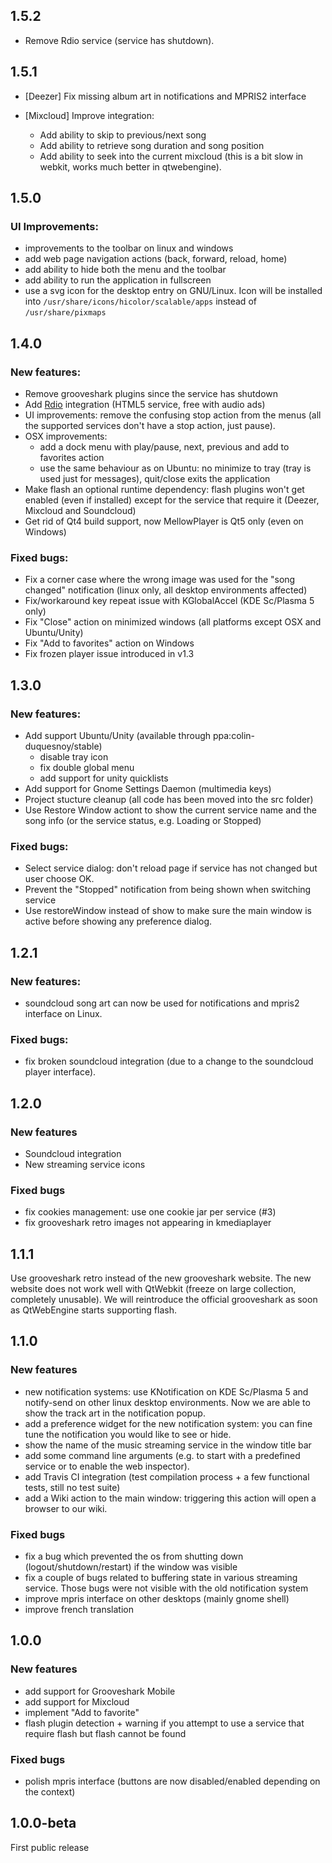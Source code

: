 ## 1.5.2

- Remove Rdio service (service has shutdown).

## 1.5.1

- [Deezer] Fix missing album art in notifications and MPRIS2 interface
- [Mixcloud] Improve integration:

    - Add ability to skip to previous/next song
    - Add ability to retrieve song duration and song position
    - Add ability to seek into the current mixcloud (this is a bit slow in webkit, works much better in qtwebengine).


## 1.5.0

### UI Improvements:

- improvements to the toolbar on linux and windows
- add web page navigation actions (back, forward, reload, home)
- add ability to hide both the menu and the toolbar
- add ability to run the application in fullscreen
- use a svg icon for the desktop entry on GNU/Linux. Icon will be installed into
  ``/usr/share/icons/hicolor/scalable/apps`` instead of ``/usr/share/pixmaps``

## 1.4.0

### New features:
- Remove grooveshark plugins since the service has shutdown
- Add [Rdio](http://rdio.com) integration (HTML5 service, free with audio ads)
- UI improvements: remove the confusing stop action from the menus (all the supported services
  don't have a stop action, just pause).
- OSX improvements:
    - add a dock menu with play/pause, next, previous and add to favorites action
    - use the same behaviour as on Ubuntu: no minimize to tray (tray is used just for messages), quit/close exits the
      application
- Make flash an optional runtime dependency: flash plugins won't get enabled (even if installed) except
  for the service that require it (Deezer, Mixcloud and Soundcloud)
- Get rid of Qt4 build support, now MellowPlayer is Qt5 only (even on Windows)

### Fixed bugs:
- Fix a corner case where the wrong image was used for the "song changed" notification (linux only,
  all desktop environments affected)
- Fix/workaround key repeat issue with KGlobalAccel (KDE Sc/Plasma 5 only)
- Fix "Close" action on minimized windows (all platforms except OSX and Ubuntu/Unity)
- Fix "Add to favorites" action on Windows
- Fix frozen player issue introduced in v1.3


## 1.3.0

### New features:
- Add support Ubuntu/Unity (available through ppa:colin-duquesnoy/stable)
    - disable tray icon
    - fix double global menu
    - add support for unity quicklists
- Add support for Gnome Settings Daemon (multimedia keys)
- Project stucture cleanup (all code has been moved into the src folder)
- Use Restore Window actiont to show the current service name and the song info
  (or the service status, e.g. Loading or Stopped)
  
### Fixed bugs:

- Select service dialog: don't reload page if service has not changed but user
  choose OK.
- Prevent the "Stopped" notification from being shown when switching service
- Use restoreWindow instead of show to make sure the main window is active 
  before showing any preference dialog.


## 1.2.1

### New features:
- soundcloud song art can now be used for notifications and mpris2 interface on Linux.

### Fixed bugs:
- fix broken soundcloud integration (due to a change to the soundcloud player interface).

## 1.2.0

### New features
- Soundcloud integration
- New streaming service icons

### Fixed bugs
- fix cookies management: use one cookie jar per service (#3)
- fix grooveshark retro images not appearing in kmediaplayer

## 1.1.1

Use grooveshark retro instead of the new grooveshark website. 
The new website does not work well with QtWebkit (freeze on large collection, completely unusable).
We will reintroduce the official grooveshark as soon as QtWebEngine starts supporting flash.


## 1.1.0

### New features

- new notification systems: use KNotification on KDE Sc/Plasma 5 and notify-send on other
  linux desktop environments. Now we are able to show the track art in the notification popup.
- add a preference widget for the new notification system: you can fine tune the notification you
  would like to see or hide.
- show the name of the music streaming service in the window title bar
- add some command line arguments (e.g. to start with a predefined service or to enable the web inspector).
- add Travis CI integration (test compilation process + a few functional tests, still no test suite)
- add a Wiki action to the main window: triggering this action will open a browser to our wiki.

### Fixed bugs

- fix a bug which prevented the os from shutting down (logout/shutdown/restart) if the window was visible
- fix a couple of bugs related to buffering state in various streaming service. Those bugs were not 
  visible with the old notification system
- improve mpris interface on other desktops (mainly gnome shell)
- improve french translation

## 1.0.0

### New features
- add support for Grooveshark Mobile
- add support for Mixcloud
- implement "Add to favorite"
- flash plugin detection + warning if you attempt to use a service that require flash but flash cannot be found

### Fixed bugs
- polish mpris interface (buttons are now disabled/enabled depending on the context)

## 1.0.0-beta

First public release
